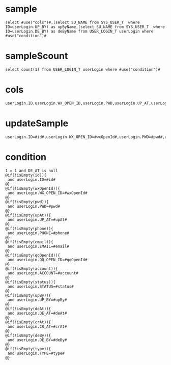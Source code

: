 sample
===

	select #use("cols")#,(select SU_NAME from SYS_USER_T  where ID=userLogin.UP_BY) as upByName,(select SU_NAME from SYS_USER_T  where ID=userLogin.DE_BY) as deByName from USER_LOGIN_T userLogin where  #use("condition")#

sample$count
===
    select count(1) from USER_LOGIN_T userLogin where #use("condition")#

cols
===
	userLogin.ID,userLogin.WX_OPEN_ID,userLogin.PWD,userLogin.UP_AT,userLogin.PHONE,userLogin.EMAIL,userLogin.QQ_OPEN_ID,userLogin.ACCOUNT,userLogin.STATUS,userLogin.UP_BY,userLogin.DE_AT,userLogin.CR_AT,userLogin.DE_BY,userLogin.TYPE

updateSample
===

	userLogin.ID=#id#,userLogin.WX_OPEN_ID=#wxOpenId#,userLogin.PWD=#pwd#,userLogin.UP_AT=#upAt#,userLogin.PHONE=#phone#,userLogin.EMAIL=#email#,userLogin.QQ_OPEN_ID=#qqOpenId#,userLogin.ACCOUNT=#account#,userLogin.STATUS=#status#,userLogin.UP_BY=#upBy#,userLogin.DE_AT=#deAt#,userLogin.CR_AT=#crAt#,userLogin.DE_BY=#deBy#,userLogin.TYPE=#type#

condition
===

	1 = 1 and DE_AT is null
	@if(!isEmpty(id)){
	 and userLogin.ID=#id#
	@}
	@if(!isEmpty(wxOpenId)){
	 and userLogin.WX_OPEN_ID=#wxOpenId#
	@}
	@if(!isEmpty(pwd)){
	 and userLogin.PWD=#pwd#
	@}
	@if(!isEmpty(upAt)){
	 and userLogin.UP_AT=#upAt#
	@}
	@if(!isEmpty(phone)){
	 and userLogin.PHONE=#phone#
	@}
	@if(!isEmpty(email)){
	 and userLogin.EMAIL=#email#
	@}
	@if(!isEmpty(qqOpenId)){
	 and userLogin.QQ_OPEN_ID=#qqOpenId#
	@}
	@if(!isEmpty(account)){
	 and userLogin.ACCOUNT=#account#
	@}
	@if(!isEmpty(status)){
	 and userLogin.STATUS=#status#
	@}
	@if(!isEmpty(upBy)){
	 and userLogin.UP_BY=#upBy#
	@}
	@if(!isEmpty(deAt)){
	 and userLogin.DE_AT=#deAt#
	@}
	@if(!isEmpty(crAt)){
	 and userLogin.CR_AT=#crAt#
	@}
	@if(!isEmpty(deBy)){
	 and userLogin.DE_BY=#deBy#
	@}
	@if(!isEmpty(type)){
     and userLogin.TYPE=#type#
    @}



